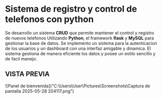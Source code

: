 # Sistema de registro y control de telefonos con python

Se desarrollo un sistema **CRUD** que permite mantener el control y registro de nuevos telefonos Utilizando **Python**, el framework **flask** y **MySQL** para gestionar la base de datos. Se implemento un sistema para la autenticacion de los usuarios y un dashboard con una interfaz amigable y dinamica. El sistema gestiona de manera eficiente los datos y posee un estilo sencillo y de facil manejo.

## VISTA PREVIA
![Panel de bienvenida]("C:\Users\User\Pictures\Screenshots\Captura de pantalla 2025-05-28 204117.png")
